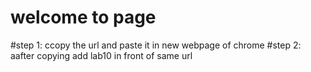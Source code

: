 # welcome to page 
#step 1: ccopy the url and paste it in new webpage of chrome
#step 2: aafter copying add lab10 in front of same url
